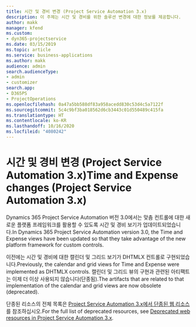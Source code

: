 ```yaml
---
title: 시간 및 경비 변경 (Project Service Automation 3.x)
description: 이 주제는 시간 및 경비를 위한 솔루션 변경에 대한 정보를 제공합니다.
author: makk
manager: kfend
ms.custom:
- dyn365-projectservice
ms.date: 03/15/2019
ms.topic: article
ms.service: business-applications
ms.author: makk
audience: admin
search.audienceType:
- admin
- customizer
search.app:
- D365PS
- ProjectOperations
ms.openlocfilehash: 0a47a5bb588df83a958acedd830c53d4c5a7122f
ms.sourcegitcommit: 5c4c9bf3ba018562d6cb3443c01d550489c415fa
ms.translationtype: HT
ms.contentlocale: ko-KR
ms.lasthandoff: 10/16/2020
ms.locfileid: "4080242"
---
```

# <a name="time-and-expense-changes-project-service-automation-3x"></a><span data-ttu-id="0a41d-103">시간 및 경비 변경 (Project Service Automation 3.x)</span><span class="sxs-lookup"><span data-stu-id="0a41d-103">Time and Expense changes (Project Service Automation 3.x)</span></span>

<span data-ttu-id="0a41d-104">Dynamics 365 Project Service Automation 버전 3.0에서는 맞춤 컨트롤에 대한 새로운 플랫폼 프레임워크를 활용할 수 있도록 시간 및 경비 보기가 업데이트되었습니다.</span><span class="sxs-lookup"><span data-stu-id="0a41d-104">In Dynamics 365 Project Service Automation version 3.0, the Time and Expense views have been updated so that they take advantage of the new platform framework for custom controls.</span></span>

<span data-ttu-id="0a41d-105">이전에는 시간 및 경비에 대한 캘린더 및 그리드 보기가 DHTMLX 컨트롤로 구현되었습니다.</span><span class="sxs-lookup"><span data-stu-id="0a41d-105">Previously, the calendar and grid views for Time and Expense were implemented as DHTMLX controls.</span></span> <span data-ttu-id="0a41d-106">캘린더 및 그리드 뷰의 구현과 관련된 아티팩트는 이제 더 이상 사용되지 않습니다(단종됨).</span><span class="sxs-lookup"><span data-stu-id="0a41d-106">The artifacts that are related to that implementation of the calendar and grid views are now obsolete (deprecated).</span></span>

<span data-ttu-id="0a41d-107">단종된 리소스의 전체 목록은 [Project Service Automation 3.x에서 단종된 웹 리소스](web-resources-deprecated-v3.x.md)를 참조하십시오.</span><span class="sxs-lookup"><span data-stu-id="0a41d-107">For the full list of deprecated resources, see [Deprecated web resources in Project Service Automation 3.x](web-resources-deprecated-v3.x.md).</span></span>
